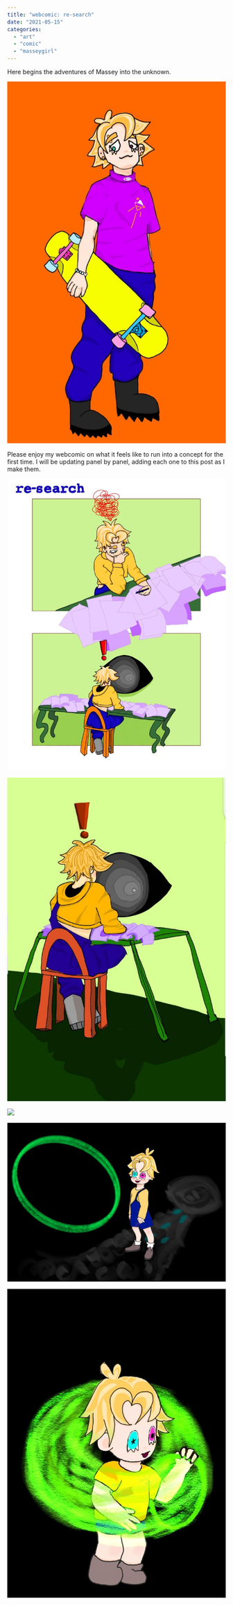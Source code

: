 ```yaml
---
title: "webcomic: re-search"
date: "2021-05-15"
categories: 
  - "art"
  - "comic"
  - "masseygirl"
---
```


Here begins the adventures of Massey into the unknown. 

![](images/wp-content/uploads/2021/03/letspegfixed.jpg)

Please enjoy my webcomic on what it feels like to run into a concept for the first time. I will be updating panel by panel, adding each one to this post as I make them.

![](images/wp-content/uploads/2021/05/research0.jpg)

![](images/wp-content/uploads/2021/03/p3.jpg)

![](images/wp-content/uploads/2021/03/p4.jpg)

![](images/wp-content/uploads/2021/03/p5.jpg)

![](images/wp-content/uploads/2021/03/p6.jpg)
